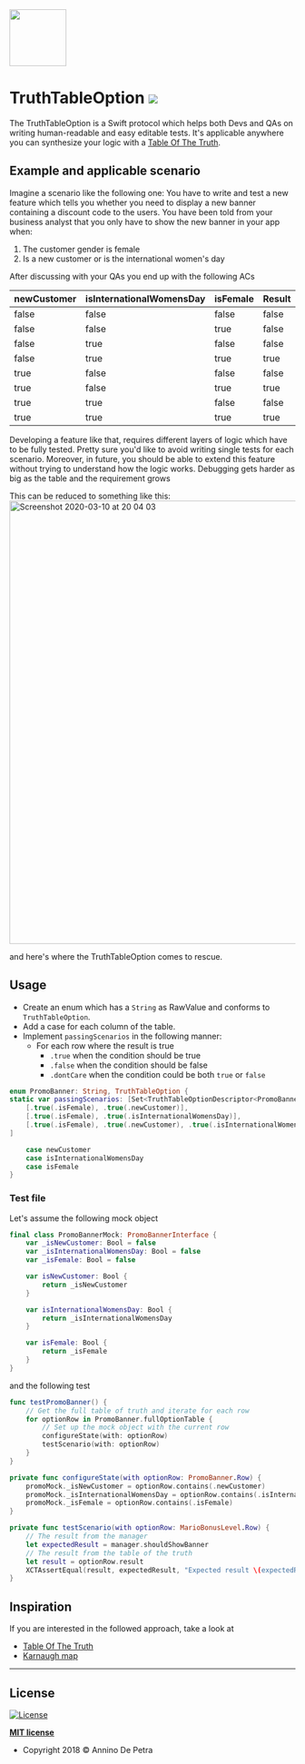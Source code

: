 <img src="https://user-images.githubusercontent.com/6486741/115246417-c8356c80-a11d-11eb-9aa7-0ad2af255fd4.png" width=100> 

# TruthTableOption ![](https://img.shields.io/badge/swift-unit%20test-green)

The TruthTableOption is a Swift protocol which helps both Devs and QAs on writing human-readable and easy editable tests.
It's applicable anywhere you can synthesize your logic with a [Table Of The Truth](https://en.wikipedia.org/wiki/Truth_table).

## Example and applicable scenario
Imagine a scenario like the following one:
You have to write and test a new feature which tells you whether you need to display a new banner containing a discount code to the users.
You have been told from your business analyst that you only have to show the new banner in your app when:
1) The customer gender is female
2) Is a new customer or is the international women's day

After discussing with your QAs you end up with the following ACs

| newCustomer | isInternationalWomensDay | isFemale | Result |
|-------------|--------------------------|----------|--------|
| false       | false                    | false    | false  |
| false       | false                    | true     | false  |
| false       | true                     | false    | false  |
| false       | true                     | true     | true   |
| true        | false                    | false    | false  |
| true        | false                    | true     | true   |
| true        | true                     | false    | false  |
| true        | true                     | true     | true   |

Developing a feature like that, requires different layers of logic which have to be fully tested.
Pretty sure you'd like to avoid writing single tests for each scenario. Moreover, in future, you should be able to extend this feature
without trying to understand how the logic works.
Debugging gets harder as big as the table and the requirement grows

This can be reduced to something like this:
<img width="781" alt="Screenshot 2020-03-10 at 20 04 03" src="https://user-images.githubusercontent.com/6486741/76354467-6693b380-630a-11ea-9062-f97eb1b4bd18.png">

and here's where the TruthTableOption comes to rescue.

## Usage
- Create an enum which has a `String` as RawValue and conforms to `TruthTableOption`.
- Add a case for each column of the table.
- Implement `passingScenarios` in the following manner:
  - For each row where the result is true
    - `.true` when the condition should be true
    - `.false` when the condition should be false
    - `.dontCare` when the condition could be both `true` or `false`

```swift
enum PromoBanner: String, TruthTableOption {
static var passingScenarios: [Set<TruthTableOptionDescriptor<PromoBanner>>] = [
	[.true(.isFemale), .true(.newCustomer)],
	[.true(.isFemale), .true(.isInternationalWomensDay)],
	[.true(.isFemale), .true(.newCustomer), .true(.isInternationalWomensDay)]
]

	case newCustomer
	case isInternationalWomensDay
	case isFemale
}
```

### Test file


Let's assume the following mock object
```swift
final class PromoBannerMock: PromoBannerInterface {
	var _isNewCustomer: Bool = false
	var _isInternationalWomensDay: Bool = false
	var _isFemale: Bool = false

	var isNewCustomer: Bool {
		return _isNewCustomer
	}

	var isInternationalWomensDay: Bool {
		return _isInternationalWomensDay
	}

	var isFemale: Bool {
		return _isFemale
	}
}
```

and the following test
```swift
func testPromoBanner() {
	// Get the full table of truth and iterate for each row
	for optionRow in PromoBanner.fullOptionTable {
		// Set up the mock object with the current row
		configureState(with: optionRow)
		testScenario(with: optionRow)
	}
}

private func configureState(with optionRow: PromoBanner.Row) {
	promoMock._isNewCustomer = optionRow.contains(.newCustomer)
	promoMock._isInternationalWomensDay = optionRow.contains(.isInternationalWomensDay)
	promoMock._isFemale = optionRow.contains(.isFemale)
}

private func testScenario(with optionRow: MarioBonusLevel.Row) {
	// The result from the manager
	let expectedResult = manager.shouldShowBanner
	// The result from the table of the truth
	let result = optionRow.result
	XCTAssertEqual(result, expectedResult, "Expected result \(expectedResult) instead \(result)")
}
  ```
  
## Inspiration
If you are interested in the followed approach, take a look at
- [Table Of The Truth](https://en.wikipedia.org/wiki/Truth_table)
- [Karnaugh map](https://en.wikipedia.org/wiki/Karnaugh_map)

---

## License

[![License](http://img.shields.io/:license-mit-blue.svg?style=flat-square)](http://badges.mit-license.org)

**[MIT license](http://opensource.org/licenses/mit-license.php)**
- Copyright 2018 © Annino De Petra

